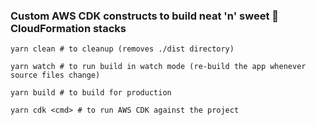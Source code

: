 ### Custom AWS CDK constructs to build  neat 'n' sweet :lollipop: CloudFormation stacks  


```
yarn clean # to cleanup (removes ./dist directory)

yarn watch # to run build in watch mode (re-build the app whenever source files change)

yarn build # to build for production

yarn cdk <cmd> # to run AWS CDK against the project
```
